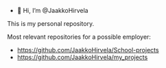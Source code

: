 - 👋 Hi, I’m @JaakkoHirvela

This is my personal repository.

Most relevant repositories for a possible employer:
- https://github.com/JaakkoHirvela/School-projects
- https://github.com/JaakkoHirvela/my_projects

